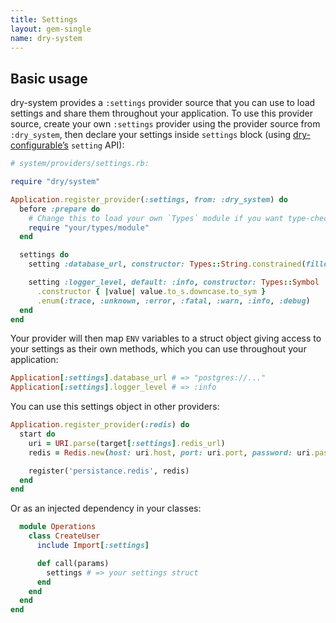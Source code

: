 ```yaml
---
title: Settings
layout: gem-single
name: dry-system
---
```


## Basic usage

dry-system provides a `:settings` provider source that you can use to load settings and share them throughout your application. To use this provider source, create your own `:settings` provider using the provider source from `:dry_system`, then declare your settings inside `settings` block (using [dry-configurable’s](/gems/dry-configurable) `setting` API):

```ruby
# system/providers/settings.rb:

require "dry/system"

Application.register_provider(:settings, from: :dry_system) do
  before :prepare do
    # Change this to load your own `Types` module if you want type-checked settings
    require "your/types/module"
  end

  settings do
    setting :database_url, constructor: Types::String.constrained(filled: true)

    setting :logger_level, default: :info, constructor: Types::Symbol
      .constructor { |value| value.to_s.downcase.to_sym }
      .enum(:trace, :unknown, :error, :fatal, :warn, :info, :debug)
  end
end
```

Your provider will then map `ENV` variables to a struct object giving access to your settings as their own methods, which you can use throughout your application:

```ruby
Application[:settings].database_url # => "postgres://..."
Application[:settings].logger_level # => :info
```

You can use this settings object in other providers:

```ruby
Application.register_provider(:redis) do
  start do
    uri = URI.parse(target[:settings].redis_url)
    redis = Redis.new(host: uri.host, port: uri.port, password: uri.password)

    register('persistance.redis', redis)
  end
end
```

Or as an injected dependency in your classes:

```ruby
  module Operations
    class CreateUser
      include Import[:settings]

      def call(params)
        settings # => your settings struct
      end
    end
  end
end
```

